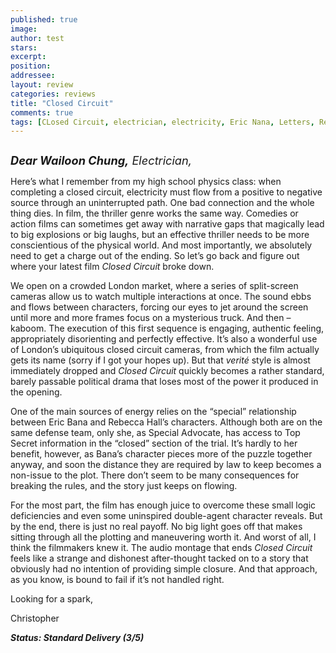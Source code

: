 ```yaml
---
published: true
image:
author: test 
stars: 
excerpt: 
position: 
addressee: 
layout: review
categories: reviews
title: "Closed Circuit"
comments: true
tags: [CLosed Circuit, electrician, electricity, Eric Nana, Letters, Rebecca Hall, spy, thriller]
---
```

<div><p><span class="full-image-block ssNonEditable"><span><a href="/letters/2013/8/30/closed-circuit.html"><img src="http://static.squarespace.com/static/5005f6bcc4aa41161b33e89e/5329cf1fe4b07c068ebf74de/5329cf1fe4b07c068ebf78a6/1377869649917/Closed%20Circuit.jpg" alt="" /></a></span></span></p>
<p><span style="font-size:130%;"><strong><em>Dear Wailoon Chung,</em></strong><em> Electrician,</em></span></p>
<p>Here&rsquo;s what I remember from my high school physics class: when completing a closed circuit, electricity must flow from a positive to negative source through an uninterrupted path. One bad connection and the whole thing dies. In film, the thriller genre works the same way. Comedies or action films can sometimes get away with narrative gaps that magically lead to big explosions or big laughs, but an effective thriller needs to be more conscientious of the physical world. And most importantly, we absolutely need to get a charge out of the ending. So let&rsquo;s go back and figure out where your latest film <em>Closed Circuit</em> broke down.</p>
<p>We open on a crowded London market, where a series of split-screen cameras allow us to watch multiple interactions at once. The sound ebbs and flows between characters, forcing our eyes to jet around the screen until more and more frames focus on a mysterious truck. And then &ndash; kaboom. The execution of this first sequence is engaging, authentic feeling, appropriately disorienting and perfectly effective. It&rsquo;s also a wonderful use of London&rsquo;s ubiquitous closed circuit cameras, from which the film actually gets its name (sorry if I got your hopes up). But that <em>verit&eacute;</em> style is almost immediately dropped and <em>Closed Circuit</em> quickly becomes a rather standard, barely passable political drama that loses most of the power it produced in the opening.</p>
<p>One of the main sources of energy relies on the &ldquo;special&rdquo; relationship between Eric Bana and Rebecca Hall&rsquo;s characters. Although both are on the same defense team, only she, as Special Advocate, has access to Top Secret information in the &ldquo;closed&rdquo; section of the trial. It&rsquo;s hardly to her benefit, however, as Bana&rsquo;s character pieces more of the puzzle together anyway, and soon the distance they are required by law to keep becomes a non-issue to the plot. There don&rsquo;t seem to be many consequences for breaking the rules, and the story just keeps on flowing.</p>
<p>For the most part, the film has enough juice to overcome these small logic deficiencies and even some uninspired double-agent character reveals. But by the end, there is just no real payoff. No big light goes off that makes sitting through all the plotting and maneuvering worth it. And worst of all, I think the filmmakers knew it. The audio montage that ends <em>Closed Circuit</em> feels like a strange and dishonest after-thought tacked on to a story that obviously had no intention of providing simple closure. And that approach, as you know, is bound to fail if it&rsquo;s not handled right.</p>
<p>Looking for a spark,</p>
<p>Christopher</p>
<p><strong><em>Status: Standard Delivery (3/5)</em></strong></p></div>
